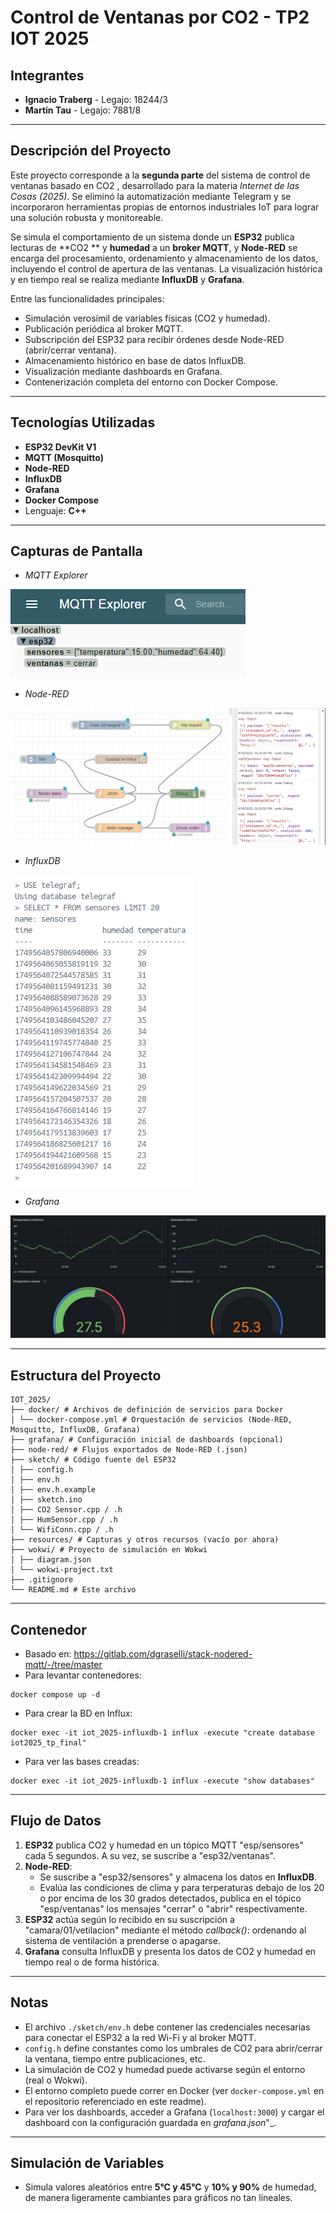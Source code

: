 # Control de Ventanas por CO2  - TP2  IOT 2025

## Integrantes

- **Ignacio Traberg** - Legajo: 18244/3
- **Martín Tau** - Legajo: 7881/8

---

## Descripción del Proyecto

Este proyecto corresponde a la **segunda parte** del sistema de control de ventanas basado en CO2 , desarrollado para la materia *Internet de las Cosas (2025)*. Se eliminó la automatización mediante Telegram y se incorporaron herramientas propias de entornos industriales IoT para lograr una solución robusta y monitoreable.

Se simula el comportamiento de un sistema donde un **ESP32** publica lecturas de **CO2 ** y **humedad** a un **broker MQTT**, y **Node-RED** se encarga del procesamiento, ordenamiento y almacenamiento de los datos, incluyendo el control de apertura de las ventanas. La visualización histórica y en tiempo real se realiza mediante **InfluxDB** y **Grafana**.

Entre las funcionalidades principales:

- Simulación verosímil de variables físicas (CO2  y humedad).
- Publicación periódica al broker MQTT.
- Subscripción del ESP32 para recibir órdenes desde Node-RED (abrir/cerrar ventana).
- Almacenamiento histórico en base de datos InfluxDB.
- Visualización mediante dashboards en Grafana.
- Contenerización completa del entorno con Docker Compose.

---

## Tecnologías Utilizadas

- **ESP32 DevKit V1**
- **MQTT (Mosquitto)**
- **Node-RED**
- **InfluxDB**
- **Grafana**
- **Docker Compose**
- Lenguaje: **C++**

---

## Capturas de Pantalla

* _MQTT Explorer_
  
![MQTT Explorer](resources/mqtt_explorer.png)
  
* _Node-RED_
  
![Node-RED](resources/node-red.png)

* _InfluxDB_
  
![InfluxDB](resources/influx.png)

* _Grafana_
  
![Grafana](resources/grafana.png)


---

## Estructura del Proyecto

```
IOT_2025/
├── docker/ # Archivos de definición de servicios para Docker
│ └── docker-compose.yml # Orquestación de servicios (Node-RED, Mosquitto, InfluxDB, Grafana)
├── grafana/ # Configuración inicial de dashboards (opcional)
├── node-red/ # Flujos exportados de Node-RED (.json)
├── sketch/ # Código fuente del ESP32
│ ├── config.h
│ ├── env.h
│ ├── env.h.example
│ ├── sketch.ino
│ ├── CO2 Sensor.cpp / .h
│ ├── HumSensor.cpp / .h
│ └── WifiConn.cpp / .h
├── resources/ # Capturas y otros recursos (vacío por ahora)
├── wokwi/ # Proyecto de simulación en Wokwi
│ ├── diagram.json
│ └── wokwi-project.txt
├── .gitignore
└── README.md # Este archivo
```

---

## Contenedor

- Basado en: https://gitlab.com/dgraselli/stack-nodered-mqtt/-/tree/master
- Para levantar contenedores:
```shell
docker compose up -d
```
- Para crear la BD en Influx:
```shell
docker exec -it iot_2025-influxdb-1 influx -execute "create database iot2025_tp_final"
```
- Para ver las bases creadas:
```shell
docker exec -it iot_2025-influxdb-1 influx -execute "show databases"
```
---


## Flujo de Datos

1. **ESP32** publica CO2  y humedad en un tópico MQTT "esp/sensores" cada 5 segundos. A su vez, se suscribe a "esp32/ventanas".
2. **Node-RED**:
   - Se suscribe a "esp32/sensores" y almacena los datos en **InfluxDB**.
   - Evalúa las condiciones de clima y para terperaturas debajo de los 20 o por encima de los 30 grados detectados, publica en el tópico "esp/ventanas" los mensajes "cerrar" o "abrir" respectivamente.
3. **ESP32** actúa según lo recibido en su suscripción a "camara/01/vetilacion" mediante el método _callback()_: ordenando al sistema de ventilación a prenderse o apagarse.
4. **Grafana** consulta InfluxDB y presenta los datos de CO2  y humedad en tiempo real o de forma histórica.

---

## Notas

- El archivo `./sketch/env.h` debe contener las credenciales necesarias para conectar el ESP32 a la red Wi-Fi y al broker MQTT.
- `config.h` define constantes como los umbrales de CO2  para abrir/cerrar la ventana, tiempo entre publicaciones, etc.
- La simulación de CO2  y humedad puede activarse según el entorno (real o Wokwi).
- El entorno completo puede correr en Docker (ver `docker-compose.yml` en el repositorio referenciado en este readme).
- Para ver los dashboards, acceder a Grafana (`localhost:3000`) y cargar el dashboard con la configuración guardada en _grafana.json_"_.

---

## Simulación de Variables

- Simula valores aleatórios entre **5°C y 45°C** y **10% y 90%** de humedad, de manera ligeramente cambiantes para gráficos no tan lineales.

